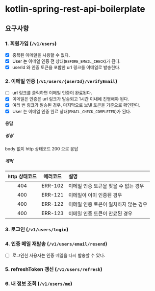 # kotlin-spring-rest-api-boilerplate

## 요구사항

### 1. 회원가입 (`/v1/users`)

- [x] 중복된 이메일을 사용할 수 없다.
- [x] User 는 이메일 인증 전 상태(`BEFORE_EMAIL_CHECK`)가 된다.
- [x] userId 와 인증 토큰을 포함한 url 링크를 이메일로 발송한다.

### 2. 이메일 인증 (`/v1/users/{userId}/verifyEmail`)

- [ ] url 링크를 클릭하면 이메일 인증이 완료된다.
- [x] 이메일은 인증은 url 링크가 발송되고 1시간 이내에 진행해야 된다.
- [x] 여러 번 링크가 발송된 경우, 마지막으로 보낸 토큰을 기준으로 확인한다.
- [x] User 는 이메일 인증 완료 상태(`EMAIL_CHECK_COMPLETED`)가 된다.

#### 응답

##### 정상 

body 없이 http 상태코드 200 으로 응답

##### 에러

| http 상태코드 |  에러코드   | 설명            |
|:---------:|:-------:|:-------------------|
|    404    |ERR-102| 이메일 인증 토큰을 찾을 수 없는 경우 |
|    400    |ERR-121| 이메일이 이미 인증된 경우     |
|    400    |ERR-122| 이메일 인증 토큰이 일치하지 않는 경우 |
|    400    |ERR-123| 이메일 인증 토큰이 만료된 경우 |

### 3. 로그인 (`/v1/users/login`)

### 4. 인증 메일 재발송 (`/v1/users/email/resend`)

- [ ] 로그인한 사용자는 인증 메일을 다시 발송할 수 있다.

### 5. refreshToken 갱신 (`/v1/users/refresh`)

### 6. 내 정보 조회 (`/v1/users/me`)
